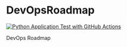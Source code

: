 # DevOpsRoadmap

[![Python Application Test with GitHub Actions](https://github.com/Juanesgil4/DevOpsRoadmap/blob/main/.github/workflows/make.yml/badge.svg)](https://github.com/Juanesgil4/DevOpsRoadmap/blob/main/.github/workflows/make.yml)

DevOps Roadmap
